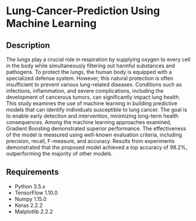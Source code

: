 # Lung-Cancer-Prediction Using Machine Learning

## Description
The lungs play a crucial role in respiration by supplying oxygen to every cell in the body while simultaneously filtering out harmful substances and pathogens. To protect the lungs, the human body is equipped with a specialized defense system. However, this natural protection is often insufficient to prevent various lung-related diseases. Conditions such as infections, inflammation, and severe complications, including the development of cancerous tumors, can significantly impact lung health. This study examines the use of machine learning in building predictive models that can identify individuals susceptible to lung cancer. The goal is to enable early detection and intervention, minimizing long-term health consequences. Among the machine learning approaches examined, Gradient Boosting demonstrated superior performance. The effectiveness of the model is measured using well-known evaluation criteria, including precision, recall, F-measure, and accuracy. Results from experiments demonstrated that the proposed model achieved a top accuracy of 98.2%, outperforming the majority of other models.

## Requirements
* Python 3.5.x
* TensorFlow 1.10.0
* Numpy 1.15.0
* Keras 2.2.2
* Matplotlib 2.2.2


